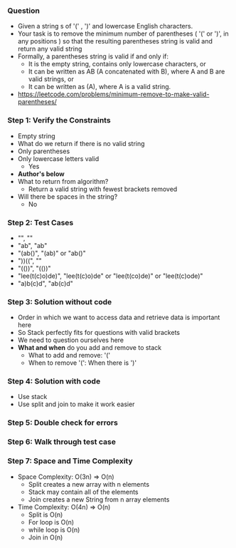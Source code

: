 ### Question

* Given a string s of '(' , ')' and lowercase English characters. 
* Your task is to remove the minimum number of parentheses ( '(' or ')', in any positions ) so that the resulting parentheses string is valid and return any valid string
* Formally, a parentheses string is valid if and only if:
  * It is the empty string, contains only lowercase characters, or
  * It can be written as AB (A concatenated with B), where A and B are valid strings, or
  * It can be written as (A), where A is a valid string.
* https://leetcode.com/problems/minimum-remove-to-make-valid-parentheses/

### Step 1: Verify the Constraints

* Empty string
* What do we return if there is no valid string
* Only parentheses
* Only lowercase letters valid
  * Yes
* **Author's below**
* What to return from algorithm?
  * Return a valid string with fewest brackets removed
* Will there be spaces in the string?
  * No

### Step 2: Test Cases

* "", ""
* "ab", "ab"
* "(ab()", "(ab)" or "ab()"
* "))((", ""
* "(())", "(())"
* "lee(t(c)o)de)", "lee(t(c)o)de" or "lee(t(co)de)" or "lee(t(c)ode)"
* "a)b(c)d", "ab(c)d"

### Step 3: Solution without code

* Order in which we want to access data and retrieve data is important here
* So Stack perfectly fits for questions with valid brackets
* We need to question ourselves here
* **What and when** do you add and remove to stack 
  * What to add and remove: '('
  * When to remove '(':  When there is ')'

### Step 4: Solution with code

* Use stack
* Use split and join to make it work easier

### Step 5: Double check for errors

### Step 6: Walk through test case

### Step 7: Space and Time Complexity

* Space Complexity: O(3n) => O(n)
  * Split creates a new array with n elements
  * Stack may contain all of the elements
  * Join creates a new String from n array elements
* Time Complexity: O(4n) => O(n)
  * Split is O(n)
  * For loop is O(n)
  * while loop is O(n)
  * Join in O(n)